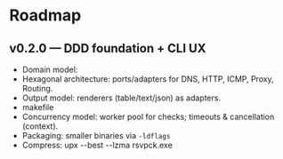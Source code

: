 # Roadmap

## v0.2.0 — DDD foundation + CLI UX
- Domain model: 
- Hexagonal architecture: ports/adapters for DNS, HTTP, ICMP, Proxy, Routing.
- Output model: renderers (table/text/json) as adapters.
- makefile
- Concurrency model: worker pool for checks; timeouts & cancellation (context).
- Packaging: smaller binaries via `-ldflags`
- Compress: upx --best --lzma rsvpck.exe
